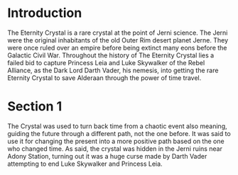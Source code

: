 # Introduction
The Eternity Crystal is a rare crystal at the point of Jerni science.
The Jerni were the original inhabitants of the old Outer Rim desert planet Jerne.
They were once ruled over an empire before being extinct many eons before the Galactic Civil War.
Throughout the history of The Eternity Crystal lies a failed bid to capture Princess Leia and Luke Skywalker of the Rebel Alliance, as the Dark  Lord Darth Vader, his nemesis, into getting the rare Eternity Crystal to save Alderaan through the power of time travel.

# Section 1
The Crystal was used to turn back time from a chaotic event also meaning, guiding the future  through a different path, not the one before.
It was said to use it for changing the present into a more positive path based on the one who changed time.
As said, the crystal was hidden in the Jerni ruins near Adony Station, turning out it was a huge curse made by Darth Vader attempting to end Luke Skywalker and Princess Leia.